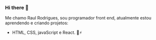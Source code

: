 ### Hi there :goat:

Me chamo Raul Rodrigues, sou programador front end, atualmente estou aprendendo e criando projetos:

- HTML, CSS, javaScript e React. 💬⚡ 

